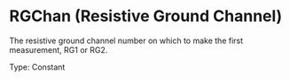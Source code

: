 # RGChan (Resistive Ground Channel)

The resistive ground channel number on which to make the first measurement, RG1 or RG2.

Type: Constant
